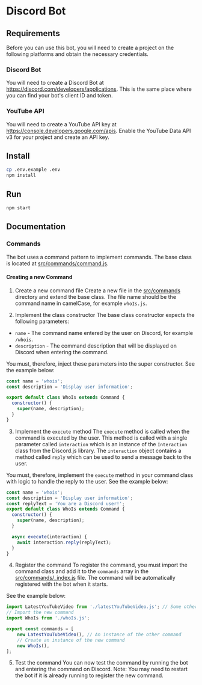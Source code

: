 # Discord Bot

## Requirements
Before you can use this bot, you will need to create a project on the following platforms and obtain the necessary credentials.

### Discord Bot
You will need to create a Discord Bot at https://discord.com/developers/applications.
This is the same place where you can find your bot's client ID and token.

### YouTube API
You will need to create a YouTube API key at https://console.developers.google.com/apis.
Enable the YouTube Data API v3 for your project and create an API key.

## Install
````bash
cp .env.example .env
npm install
````

## Run
````bash
npm start
````

## Documentation

### Commands
The bot uses a command pattern to implement commands. The base class is located at [src/commands/command.js](src/commands/_command.js).

#### Creating a new Command
1. Create a new command file
Create a new file in the [src/commands](src/commands) directory and extend the base class. The file name should be the command name in camelCase, for example `whoIs.js`.

2. Implement the class constructor
The base class constructor expects the following parameters:
- `name` - The command name entered by the user on Discord, for example `/whois`.
- `description` - The command description that will be displayed on Discord when entering the command.

You must, therefore, inject these parameters into the super constructor.
See the example below:
```javascript
const name = 'whois';
const description = 'Display user information';

export default class WhoIs extends Command {
  constructor() {
    super(name, description);
  }
}
```

3. Implement the `execute` method
The `execute` method is called when the command is executed by the user. This method is called with a single parameter called `interaction` which is an instance of the `Interaction` class from the Discord.js library. The `interaction` object contains a method called `reply` which can be used to send a message back to the user.

You must, therefore, implement the `execute` method in your command class with logic to handle the reply to the user. 
See the example below:
```javascript
const name = 'whois';
const description = 'Display user information';
const replyText = 'You are a Discord user!';
export default class WhoIs extends Command {
  constructor() {
    super(name, description);
  }

  async execute(interaction) {
    await interaction.reply(replyText);
  }
}
```

4. Register the command
To register the command, you must import the command class and add it to the `commands` array in the [src/commands/_index.js](src/commands/_index.js) file. The command will be automatically registered with the bot when it starts.

See the example below:
```javascript
import LatestYouTubeVideo from './latestYouTubeVideo.js'; // Some other command
// Import the new command
import WhoIs from './whoIs.js';

export const commands = [    
    new LatestYouTubeVideo(), // An instance of the other command
    // Create an instance of the new command
    new WhoIs(),
];
```

5. Test the command
You can now test the command by running the bot and entering the command on Discord.
Note: You may need to restart the bot if it is already running to register the new command.